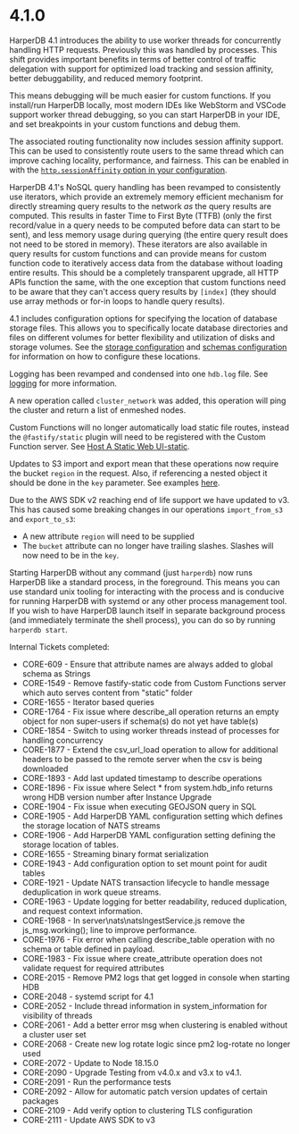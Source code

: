 # 4.1.0

HarperDB 4.1 introduces the ability to use worker threads for concurrently handling HTTP requests. Previously this was handled by processes. This shift provides important benefits in terms of better control of traffic delegation with support for optimized load tracking and session affinity, better debuggability, and reduced memory footprint.

This means debugging will be much easier for custom functions. If you install/run HarperDB locally, most modern IDEs like WebStorm and VSCode support worker thread debugging, so you can start HarperDB in your IDE, and set breakpoints in your custom functions and debug them.

The associated routing functionality now includes session affinity support. This can be used to consistently route users to the same thread which can improve caching locality, performance, and fairness. This can be enabled in with the [`http.sessionAffinity` option in your configuration](../../../developers/security/configuration.md#session-affinity).

HarperDB 4.1's NoSQL query handling has been revamped to consistently use iterators, which provide an extremely memory efficient mechanism for directly streaming query results to the network _as_ the query results are computed. This results in faster Time to First Byte (TTFB) (only the first record/value in a query needs to be computed before data can start to be sent), and less memory usage during querying (the entire query result does not need to be stored in memory). These iterators are also available in query results for custom functions and can provide means for custom function code to iteratively access data from the database without loading entire results. This should be a completely transparent upgrade, all HTTP APIs function the same, with the one exception that custom functions need to be aware that they can't access query results by `[index]` (they should use array methods or for-in loops to handle query results).

4.1 includes configuration options for specifying the location of database storage files. This allows you to specifically locate database directories and files on different volumes for better flexibility and utilization of disks and storage volumes. See the [storage configuration](../../../deployments/configuration.md#storage) and [schemas configuration](../../../deployments/configuration.md#schemas) for information on how to configure these locations.

Logging has been revamped and condensed into one `hdb.log` file. See [logging](../../../administration/logging.md) for more information.

A new operation called `cluster_network` was added, this operation will ping the cluster and return a list of enmeshed nodes.

Custom Functions will no longer automatically load static file routes, instead the `@fastify/static` plugin will need to be registered with the Custom Function server. See [Host A Static Web UI-static](../../../release-notes/4.tucker/broken-reference/).

Updates to S3 import and export mean that these operations now require the bucket `region` in the request. Also, if referencing a nested object it should be done in the `key` parameter. See examples [here](https://api.harperdb.io/#aa74bbdf-668c-4536-80f1-b91bb13e5024).

Due to the AWS SDK v2 reaching end of life support we have updated to v3. This has caused some breaking changes in our operations `import_from_s3` and `export_to_s3`:

* A new attribute `region` will need to be supplied
* The `bucket` attribute can no longer have trailing slashes. Slashes will now need to be in the `key`.

Starting HarperDB without any command (just `harperdb`) now runs HarperDB like a standard process, in the foreground. This means you can use standard unix tooling for interacting with the process and is conducive for running HarperDB with systemd or any other process management tool. If you wish to have HarperDB launch itself in separate background process (and immediately terminate the shell process), you can do so by running `harperdb start`.

Internal Tickets completed:

* CORE-609 - Ensure that attribute names are always added to global schema as Strings
* CORE-1549 - Remove fastify-static code from Custom Functions server which auto serves content from "static" folder
* CORE-1655 - Iterator based queries
* CORE-1764 - Fix issue where describe\_all operation returns an empty object for non super-users if schema(s) do not yet have table(s)
* CORE-1854 - Switch to using worker threads instead of processes for handling concurrency
* CORE-1877 - Extend the csv\_url\_load operation to allow for additional headers to be passed to the remote server when the csv is being downloaded
* CORE-1893 - Add last updated timestamp to describe operations
* CORE-1896 - Fix issue where Select \* from system.hdb\_info returns wrong HDB version number after Instance Upgrade
* CORE-1904 - Fix issue when executing GEOJSON query in SQL
* CORE-1905 - Add HarperDB YAML configuration setting which defines the storage location of NATS streams
* CORE-1906 - Add HarperDB YAML configuration setting defining the storage location of tables.
* CORE-1655 - Streaming binary format serialization
* CORE-1943 - Add configuration option to set mount point for audit tables
* CORE-1921 - Update NATS transaction lifecycle to handle message deduplication in work queue streams.
* CORE-1963 - Update logging for better readability, reduced duplication, and request context information.
* CORE-1968 - In server\nats\natsIngestService.js remove the js\_msg.working(); line to improve performance.
* CORE-1976 - Fix error when calling describe\_table operation with no schema or table defined in payload.
* CORE-1983 - Fix issue where create\_attribute operation does not validate request for required attributes
* CORE-2015 - Remove PM2 logs that get logged in console when starting HDB
* CORE-2048 - systemd script for 4.1
* CORE-2052 - Include thread information in system\_information for visibility of threads
* CORE-2061 - Add a better error msg when clustering is enabled without a cluster user set
* CORE-2068 - Create new log rotate logic since pm2 log-rotate no longer used
* CORE-2072 - Update to Node 18.15.0
* CORE-2090 - Upgrade Testing from v4.0.x and v3.x to v4.1.
* CORE-2091 - Run the performance tests
* CORE-2092 - Allow for automatic patch version updates of certain packages
* CORE-2109 - Add verify option to clustering TLS configuration
* CORE-2111 - Update AWS SDK to v3

